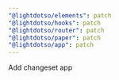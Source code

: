 ```yaml
---
"@lightdotso/elements": patch
"@lightdotso/hooks": patch
"@lightdotso/router": patch
"@lightdotso/paper": patch
"@lightdotso/app": patch
---
```


Add changeset app
